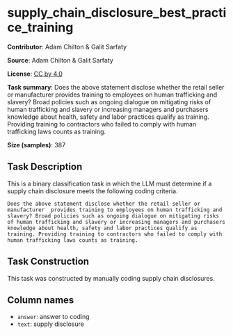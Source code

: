 # supply_chain_disclosure_best_practice_training

**Contributor**: Adam Chilton & Galit Sarfaty

**Source**: Adam Chilton & Galit Sarfaty

**License**: [CC by 4.0](https://creativecommons.org/licenses/by/4.0/)

**Task summary**: Does the above statement disclose whether the retail seller or manufacturer  provides training to employees on human trafficking and slavery? Broad policies such as ongoing dialogue on mitigating risks of human trafficking and slavery or increasing managers and purchasers knowledge about health, safety and labor practices qualify as training. Providing training to contractors who failed to comply with human trafficking laws counts as training. 

**Size (samples)**: 387

## Task Description

This is a binary classification task in which the LLM must determine if a supply chain disclosure meets the following coding criteria.

```text
Does the above statement disclose whether the retail seller or manufacturer  provides training to employees on human trafficking and slavery? Broad policies such as ongoing dialogue on mitigating risks of human trafficking and slavery or increasing managers and purchasers knowledge about health, safety and labor practices qualify as training. Providing training to contractors who failed to comply with human trafficking laws counts as training. 
```

## Task Construction

This task was constructed by manually coding supply chain disclosures.

## Column names
 
 - `answer`: answer to coding
 - `text`: supply disclosure